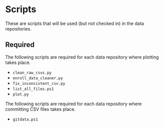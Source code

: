 # Scripts
These are scripts that will be used (but not checked in) in the data repositories.

## Required
The following scripts are required for each data repository where plotting takes place.
- `clean_raw_csvs.py`
- `enroll_data_cleaner.py`
- `fix_inconsistent_csv.py`
- `list_all_files.ps1`
- `plot.py`

The following scripts are required for each data repository where committing CSV files takes place.
- `gitdata.ps1`